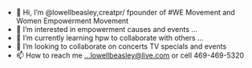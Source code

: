 - 👋 Hi, I’m @lowellbeasley,creatpr/ fpounder of #WE Movement and Women Empowerment Movement
- 👀 I’m interested in empowerment causes and events ...
- 🌱 I’m currently learning hpw to collaborate with others ...
- 💞️ I’m looking to collaborate on concerts TV specials and events
- 📫 How to reach me ...lowellbeasley@live.com or cell 469-469-5320

<!---
lowellbeasley/lowellbeasley is a ✨ special ✨ repository because its `README.md` (this file) appears on your GitHub profile.
You can click the Preview link to take a look at your changes.
--->
